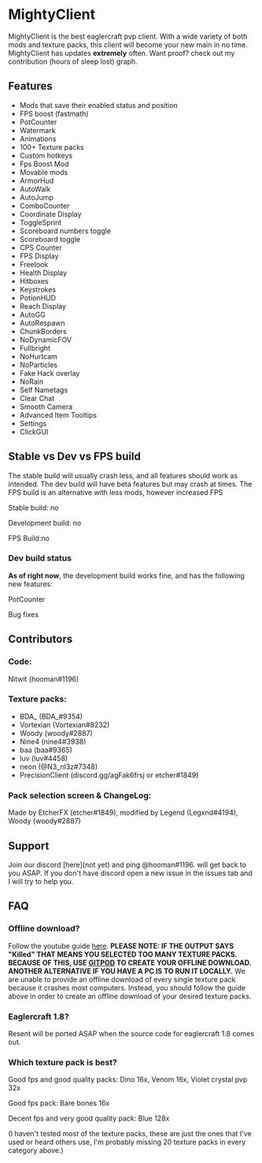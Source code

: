 # MightyClient

MightyClient is the best eaglercraft pvp client. With a wide variety of both mods and texture packs, this client will become your new main in no time. MightyClient has updates **extremely** often. Want proof? check out my contribution (hours of sleep lost) graph.

## Features

* Mods that save their enabled status and position
* FPS boost (fastmath)
* PotCounter
* Watermark
* Animations
* 100+ Texture packs
* Custom hotkeys
* Fps Boost Mod
* Movable mods
* ArmorHud
* AutoWalk
* AutoJump
* ComboCounter
* Coordinate Display
* ToggleSprint
* Scoreboard numbers toggle
* Scoreboard toggle
* CPS Counter
* FPS Display
* Freelook
* Health Display
* Hitboxes
* Keystrokes
* PotionHUD
* Reach Display
* AutoGG
* AutoRespawn
* ChunkBorders
* NoDynamicFOV
* Fullbright
* NoHurtcam
* NoParticles
* Fake Hack overlay
* NoRain
* Self Nametags
* Clear Chat
* Smooth Camera
* Advanced Item Tooltips
* Settings
* ClickGUI

## Stable vs Dev vs FPS build

The stable build will usually crash less, and all features should work as intended. The dev build will have beta features but may crash at times. The FPS build is an alternative with less mods, however increased FPS

Stable build: no

Development build: no

FPS Build:no

### Dev build status

**As of right now**, the development build works fine, and has the following new features:

PotCounter

Bug fixes

## Contributors

### Code:

Nitwit (hooman#1196)

### Texture packs: 

* BDA_ (BDA_#9354) 
* Vortexian (Vortexian#8232)
* Woody (woody#2887)
* Nine4 (nine4#3938)
* baa (baa#9365)
* luv (luv#4458)
* neon (@N3_nl3z#7348)
* PrecisionClient (discord.gg/agFak6frsj or etcher#1849)

### Pack selection screen & ChangeLog:

Made by EtcherFX (etcher#1849), modified by Legend (Legxnd#4194), Woody (woody#2887)

## Support

Join our discord [here](not yet) and ping @hooman#1196. will get back to you ASAP. If you don't have discord open a new issue in the issues tab and I will try to help you.

## FAQ

### Offline download?

Follow the youtube guide [here](no). **PLEASE NOTE: IF THE OUTPUT SAYS "Killed" THAT MEANS YOU SELECTED TOO MANY TEXTURE PACKS. BECAUSE OF THIS, USE [GITPOD](https://gitpod.io) TO CREATE YOUR OFFLINE DOWNLOAD. ANOTHER ALTERNATIVE IF YOU HAVE A PC IS TO RUN IT LOCALLY.** We are unable to provide an offline download of every single texture pack because it crashes most computers. Instead, you should follow the guide above in order to create an offline download of your desired texture packs.

### Eaglercraft 1.8?

Resent will be ported ASAP when the source code for eaglercraft 1.8 comes out.

### Which texture pack is best?

Good fps and good quality packs: Dino 16x, Venom 16x, Violet crystal pvp 32x

Good fps pack: Bare bones 16x

Decent fps and very good quality pack: Blue 128x

(I haven't tested most of the texture packs, these are just the ones that I've used or heard others use, I'm probably missing 20 texture packs in every category above.)
